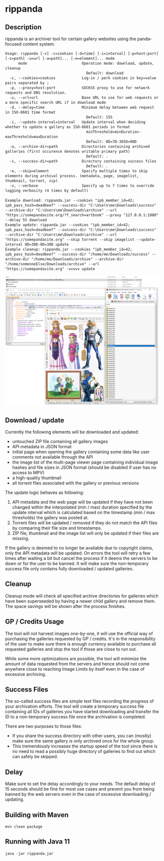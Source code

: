 # rippanda
## Description
rippanda is an archiver tool for certain gallery websites using the panda-focused content system.

```
Usage: rippanda [-v] -c=cookies [-d=time] [-i=interval] [-p=host:port] [-s=path] -u=url [-a=path]... [-e=element]... mode
      mode                         Operation mode: download, update, cleanup
                                     Default: download
  -c, --cookies=cookies            Log-in / perk cookies in key=value pairs separated by ;
  -p, --proxy=host:port            SOCKS5 proxy to use for network requests and DNS resolution.
  -u, --url=url                    Base URL to use for web requests or a more specific search URL if in download mode
  -d, --delay=time                 Minimum delay between web request in ISO-8601 time format
                                     Default: 15S
  -i, --update-interval=interval   Update interval when deciding whether to update a gallery as ISO-8601 periods in format
                                     minThreshold=minDuration-maxThreshold=maxDuration
                                     Default: 0D=7D-365D=90D
  -a, --archive-dir=path           Directories containing archived galleries (first occurence denotes writable primary path)
                                     Default: .
  -s, --success-dir=path           Directory containing success files
                                     Default: .
  -e, --skip=element               Specify multiple times to skip elements during archival process. (metadata, page, imagelist, thumbnail, torrent, zip)
  -v, --verbose                    Specify up to 7 times to override logging verbosity (4 times by default)

Example download: rippanda.jar --cookies "ipb_member_id=42; ipb_pass_hash=deadbeef" --success-dir "C:\Users\me\Downloads\success" --archive-dir "C:\Users\me\Downloads\archive" --url "https://somepandasite.org/?f_search=artbook" --proxy "127.0.0.1:1080" --delay 5S download
Example update: rippanda.jar --cookies "ipb_member_id=42; ipb_pass_hash=deadbeef" --success-dir "C:\Users\me\Downloads\success" --archive-dir "C:\Users\me\Downloads\archive" --url "https://somepandasite.org" --skip torrent --skip imagelist --update-interval 0D=30D-0D=30D update
Example cleanup: rippanda.jar --cookies "ipb_member_id=42; ipb_pass_hash=deadbeef" --success-dir "/home/me/Downloads/success" --archive-dir "/home/me/Downloads/archive" --archive-dir "/home/someoneElse/Downloads/archive" --url "https://somepandasite.org" -vvvvv update
```

![Example Download](/screenshot.png?raw=true "Example Download")

## Download / update
Currently the following elements will be downloaded and updated:
- untouched ZIP file containing all gallery images
- API metadata in JSON format
- initial page when opening the gallery containing some data like user comments not available through the API
- the image list of the multi-page viewer page containing individual image hashes and file sizes in JSON format (should be disabled if user has no access to MPV)
- a high-quality thumbnail
- all torrent files associated with the gallery or previous versions

The update logic behaves as following:
1. API metadata and the web page will be updated if they have not been changed within the interpolated (min / max) duration specified by the update interval which is calculated based on the timestamp (min / max thresholds) the gallery was posted at.
2. Torrent files will be updated / removed if they do not match the API files by comparing their file size and timestamps.
3. ZIP file, thumbnail and the image list will only be updated if their files are missing.

If the gallery is deemed to no longer be available due to copyright claims, only the API metadata will be updated.
On errors the tool will retry a few times after waiting a bit but cancel the process if it deems the servers to be down or for the user to be banned. It will make sure the non-temporary success file only contains fully downloaded / updated galleries.

## Cleanup
Cleanup mode will check all specified archive directories for galleries which have been superseeded by having a newer child gallery and remove them. The space savings will be shown after the process finishes.

## GP / Credits Usage
The tool will not harvest images one-by-one, it will use the official way of purchasing the galleries requested by GP / credits. It's in the responsibility of the user to make sure there is enough currency available to purchase all requested galleries and stop the tool if those are close to run out.

While some more optimizations are possible, the tool will minimize the amount of data requested from the servers and hence should not come anywhere close to reaching Image Limits by itself even in the case of excessive archiving.

## Success Files
The so-called success files are simple text files recording the progress of your archivation efforts. The tool will create a temporary success file containing all IDs of galleries you have started downloading and transfer the ID to a non-temporary success file once the archivation is completed.

There are two purposes to those files:
- If you share the success directory with other users, you can (mostly) make sure the same gallery is only archived once for the whole group.
- This tremendously increases the startup speed of the tool since there is no need to read a possibly huge directory of galleries to find out which can safely be skipped.

## Delay
Make sure to set the delay accordingly to your needs. The default delay of 15 seconds should be fine for most use cases and prevent you from being banned by the web servers even in the case of excessive downloading / updating.

## Building with Maven
```
mvn clean package
```

## Running with Java 11
```
java -jar rippanda.jar
```
